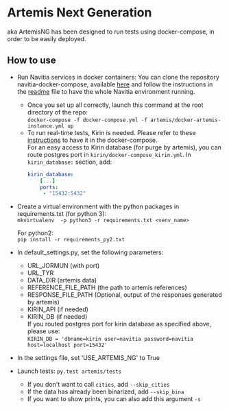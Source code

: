 # Artemis Next Generation

aka ArtemisNG has been designed to run tests using docker-compose, in order to be easily deployed.

## How to use

* Run Navitia services in docker containers:
    You can clone the repository navitia-docker-compose, available
    [here](https://github.com/CanalTP/navitia-docker-compose) and follow the instructions in the
    [readme](https://github.com/CanalTP/navitia-docker-compose/blob/master/README.md) file to have the whole
    Navitia environment running.
    - Once you set up all correctly, launch this command at the root directory of the repo:  
    `docker-compose -f docker-compose.yml -f artemis/docker-artemis-instance.yml up`
    - To run real-time tests, Kirin is needed. Please refer to these
    [instructions](https://github.com/CanalTP/navitia-docker-compose/blob/master/kirin/README.md) to have
    it in the docker-compose.  
    For an easy access to Kirin database (for purge by artemis), you can route postgres port in
    `kirin/docker-compose_kirin.yml`. In `kirin_database:` section, add:  
        ```yaml
        kirin_database:
            [...]
            ports:
             - "15432:5432"
        ```

* Create a virtual environment with the python packages in requirements.txt (for python 3):  
    `mkvirtualenv  -p python3 -r requirements.txt <venv_name>`

  For python2:  
    `pip install -r requirements_py2.txt`

* In default_settings.py, set the following parameters:
    - URL_JORMUN (with port)
    - URL_TYR
    - DATA_DIR (artemis data)
    - REFERENCE_FILE_PATH (the path to artemis references)
    - RESPONSE_FILE_PATH (Optional, output of the responses generated by artemis)
    - KIRIN_API (if needed)
    - KIRIN_DB (if needed)  
      If you routed postgres port for kirin database as specified above, please use:  
      `KIRIN_DB = 'dbname=kirin user=navitia password=navitia host=localhost port=15432'`

* In the settings file, set 'USE_ARTEMIS_NG' to True

* Launch tests: `py.test artemis/tests`
    - If you don't want to call `cities`, add `--skip_cities`
    - If the data has already been binarized, add `--skip_bina`
    - If you want to show prints, you can also add this argument `-s`
